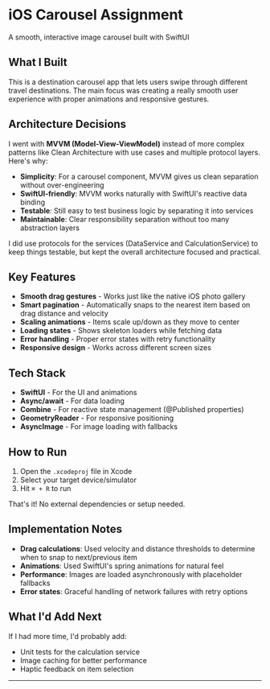 # iOS Carousel Assignment

A smooth, interactive image carousel built with SwiftUI

## What I Built

This is a destination carousel app that lets users swipe through different travel destinations. The main focus was creating a really smooth user experience with proper animations and responsive gestures.

## Architecture Decisions

I went with **MVVM (Model-View-ViewModel)** instead of more complex patterns like Clean Architecture with use cases and multiple protocol layers. Here's why:

- **Simplicity**: For a carousel component, MVVM gives us clean separation without over-engineering
- **SwiftUI-friendly**: MVVM works naturally with SwiftUI's reactive data binding
- **Testable**: Still easy to test business logic by separating it into services
- **Maintainable**: Clear responsibility separation without too many abstraction layers

I did use protocols for the services (DataService and CalculationService) to keep things testable, but kept the overall architecture focused and practical.

## Key Features

- **Smooth drag gestures** - Works just like the native iOS photo gallery
- **Smart pagination** - Automatically snaps to the nearest item based on drag distance and velocity
- **Scaling animations** - Items scale up/down as they move to center
- **Loading states** - Shows skeleton loaders while fetching data
- **Error handling** - Proper error states with retry functionality
- **Responsive design** - Works across different screen sizes

## Tech Stack

- **SwiftUI** - For the UI and animations
- **Async/await** - For data loading
- **Combine** - For reactive state management (@Published properties)
- **GeometryReader** - For responsive positioning
- **AsyncImage** - For image loading with fallbacks


## How to Run

1. Open the `.xcodeproj` file in Xcode
2. Select your target device/simulator
3. Hit `⌘ + R` to run

That's it! No external dependencies or setup needed.

## Implementation Notes

- **Drag calculations**: Used velocity and distance thresholds to determine when to snap to next/previous item
- **Animations**: Used SwiftUI's spring animations for natural feel
- **Performance**: Images are loaded asynchronously with placeholder fallbacks
- **Error states**: Graceful handling of network failures with retry options

## What I'd Add Next

If I had more time, I'd probably add:
- Unit tests for the calculation service
- Image caching for better performance
- Haptic feedback on item selection

---

